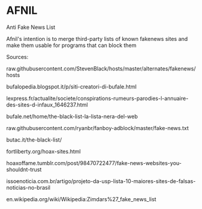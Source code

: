 # AFNIL
Anti Fake News List

Afnil's intention is to merge third-party lists of known fakenews sites and make them usable for programs that can block them

Sources:

raw.githubusercontent.com/StevenBlack/hosts/master/alternates/fakenews/hosts

bufalopedia.blogspot.it/p/siti-creatori-di-bufale.html

lexpress.fr/actualite/societe/conspirations-rumeurs-parodies-l-annuaire-des-sites-d-infaux_1646237.html

bufale.net/home/the-black-list-la-lista-nera-del-web

raw.githubusercontent.com/ryanbr/fanboy-adblock/master/fake-news.txt

butac.it/the-black-list/

fortliberty.org/hoax-sites.html

hoaxoffame.tumblr.com/post/98470722477/fake-news-websites-you-shouldnt-trust

issoenoticia.com.br/artigo/projeto-da-usp-lista-10-maiores-sites-de-falsas-noticias-no-brasil

en.wikipedia.org/wiki/Wikipedia:Zimdars%27_fake_news_list
